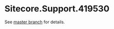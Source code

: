 # Sitecore.Support.419530

See [master branch](https://github.com/sitecoresupport/Sitecore.Support.419530) for details.